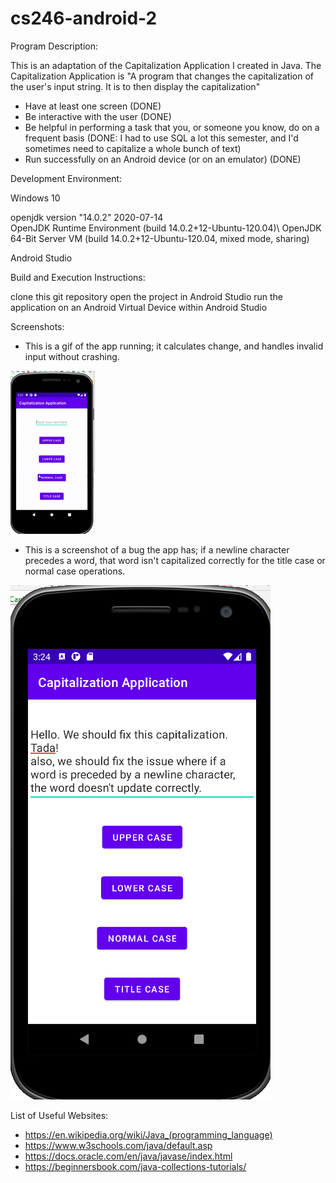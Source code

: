 # cs246-android-2

Program Description: 

This is an adaptation of the Capitalization Application I created in Java.
The Capitalization Application is
"A program that changes the capitalization of the user's input string.
It is to then display the capitalization"


- Have at least one screen (DONE)
- Be interactive with the user (DONE)
- Be helpful in performing a task that you, or someone you know, do on a frequent basis (DONE: I had to use SQL a lot this semester, and I'd sometimes need to capitalize a whole bunch of text)
- Run successfully on an Android device (or on an emulator) (DONE)


Development Environment: 

Windows 10

openjdk version "14.0.2" 2020-07-14\
OpenJDK Runtime Environment (build 14.0.2+12-Ubuntu-120.04)\ 
OpenJDK 64-Bit Server VM (build 14.0.2+12-Ubuntu-120.04, mixed mode, sharing)

Android Studio

Build and Execution Instructions:

clone this git repository
open the project in Android Studio
run the application on an Android Virtual Device within Android Studio


Screenshots:

- This is a gif of the app running; it calculates change, and handles invalid input without crashing.

![gif](https://github.com/jmattgiroux/cs246-android-2/blob/main/capitalizationApplication.gif)

- This is a screenshot of a bug the app has; if a newline character precedes a word, that word isn't capitalized correctly for the title case or normal case operations.

![bug screenshot](https://github.com/jmattgiroux/cs246-android-2/blob/main/Screenshot%20(129).png)


List of Useful Websites:

- https://en.wikipedia.org/wiki/Java_(programming_language)
- https://www.w3schools.com/java/default.asp
- https://docs.oracle.com/en/java/javase/index.html
- https://beginnersbook.com/java-collections-tutorials/


